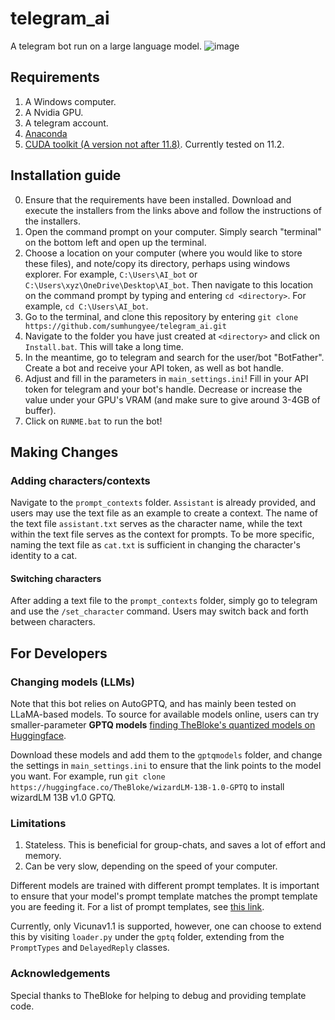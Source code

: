 # telegram_ai
A telegram bot run on a large language model.
![image](https://github.com/sumhungyee/telegram_ai/assets/113227987/fb7f9124-27db-48ba-8a09-f25ac794236e)

## Requirements
1. A Windows computer.
2. A Nvidia GPU.
3. A telegram account.
4. [Anaconda](https://www.anaconda.com/download)
5. [CUDA toolkit (A version not after 11.8)](https://developer.nvidia.com/cuda-toolkit-archive). Currently tested on 11.2.

## Installation guide
0. Ensure that the requirements have been installed. Download and execute the installers from the links above and follow the instructions of the installers.
1. Open the command prompt on your computer. Simply search "terminal" on the bottom left and open up the terminal.
2. Choose a location on your computer (where you would like to store these files), and note/copy its directory, perhaps using windows explorer. For example, `C:\Users\AI_bot` or `C:\Users\xyz\OneDrive\Desktop\AI_bot`. Then navigate to this location on the command prompt by typing and entering `cd <directory>`. For example, `cd C:\Users\AI_bot`.
3. Go to the terminal, and clone this repository by entering `git clone https://github.com/sumhungyee/telegram_ai.git`
4. Navigate to the folder you have just created at `<directory>` and click on `Install.bat`. This will take a long time.
5. In the meantime, go to telegram and search for the user/bot "BotFather". Create a bot and receive your API token, as well as bot handle.
6. Adjust and fill in the parameters in `main_settings.ini`! Fill in your API token for telegram and your bot's handle. Decrease or increase the value under your GPU's VRAM (and make sure to give around 3-4GB of buffer). 
7. Click on  `RUNME.bat` to run the bot!

## Making Changes
### Adding characters/contexts
Navigate to the `prompt_contexts` folder. `Assistant` is already provided, and users may use the text file as an example to create a context. The name of the text file `assistant.txt` serves as the character name, while the text within the text file serves as the context for prompts. To be more specific, naming the text file as `cat.txt` is sufficient in changing the character's identity to a cat.

#### Switching characters
After adding a text file to the `prompt_contexts` folder, simply go to telegram and use the `/set_character` command. Users may switch back and forth between characters.


## For Developers
### Changing models (LLMs)
Note that this bot relies on AutoGPTQ, and has mainly been tested on LLaMA-based models. To source for available models online, users can try smaller-parameter **GPTQ models** [finding TheBloke's quantized models on Huggingface](https://huggingface.co/TheBloke).

Download these models and add them to the `gptqmodels` folder, and change the settings in `main_settings.ini` to ensure that the link points to the model you want.
For example, run `git clone https://huggingface.co/TheBloke/wizardLM-13B-1.0-GPTQ` to install wizardLM 13B v1.0 GPTQ.

### Limitations
1. Stateless. This is beneficial for group-chats, and saves a lot of effort and memory.
2. Can be very slow, depending on the speed of your computer. 

Different models are trained with different prompt templates. It is important to ensure that your model's prompt template matches the prompt template you are feeding it. For a list of prompt templates, see [this link](https://www.reddit.com/r/LocalLLaMA/wiki/models#wiki_prompt_templates).

Currently, only Vicunav1.1 is supported, however, one can choose to extend this by visiting `loader.py` under the `gptq` folder, extending from the `PromptTypes` and `DelayedReply` classes. 
 
### Acknowledgements
Special thanks to TheBloke for helping to debug and providing template code.


